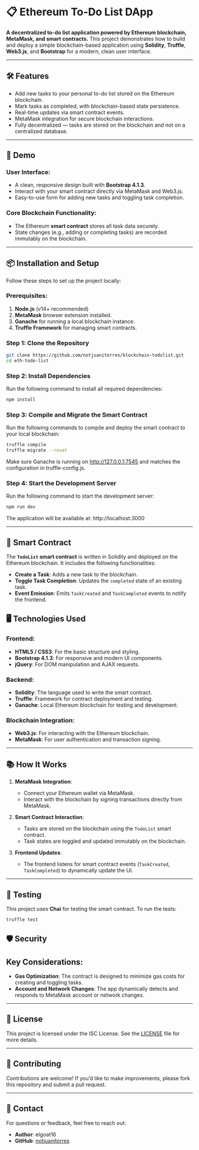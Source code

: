 # 📋 Ethereum To-Do List DApp

**A decentralized to-do list application powered by Ethereum blockchain, MetaMask, and smart contracts.** This project demonstrates how to build and deploy a simple blockchain-based application using **Solidity**, **Truffle**, **Web3.js**, and **Bootstrap** for a modern, clean user interface.

---

## 🛠️ Features

- Add new tasks to your personal to-do list stored on the Ethereum blockchain.
- Mark tasks as completed, with blockchain-based state persistence.
- Real-time updates via smart contract events.
- MetaMask integration for secure blockchain interactions.
- Fully decentralized — tasks are stored on the blockchain and not on a centralized database.

---

## 🌟 Demo

### User Interface:

- A clean, responsive design built with **Bootstrap 4.1.3**.
- Interact with your smart contract directly via MetaMask and Web3.js.
- Easy-to-use form for adding new tasks and toggling task completion.

### Core Blockchain Functionality:

- The Ethereum **smart contract** stores all task data securely.
- State changes (e.g., adding or completing tasks) are recorded immutably on the blockchain.

---

## 📦 Installation and Setup

Follow these steps to set up the project locally:

### Prerequisites:
1. **Node.js** (v14+ recommended)
2. **MetaMask** browser extension installed.
3. **Ganache** for running a local blockchain instance.
4. **Truffle Framework** for managing smart contracts.

### Step 1: Clone the Repository
```bash
git clone https://github.com/notjuanitorres/blockchain-todolist.git
cd eth-todo-list
```
### Step 2: Install Dependencies

Run the following command to install all required dependencies:

```bash
npm install
```

### Step 3: Compile and Migrate the Smart Contract

Run the following commands to compile and deploy the smart contract to your local blockchain:

```bash
truffle compile
truffle migrate --reset
```

Make sure Ganache is running on http://127.0.0.1:7545 and matches the configuration in truffle-config.js.

### Step 4: Start the Development Server

Run the following command to start the development server:

```bash
npm run dev
```

The application will be available at: http://localhost:3000

---

## 📄 Smart Contract

The **`TodoList` smart contract** is written in Solidity and deployed on the Ethereum blockchain. It includes the following functionalities:
- **Create a Task**: Adds a new task to the blockchain.
- **Toggle Task Completion**: Updates the `completed` state of an existing task.
- **Event Emission**: Emits `TaskCreated` and `TaskCompleted` events to notify the frontend.

## 🖥️ Technologies Used

### Frontend:
- **HTML5 / CSS3**: For the basic structure and styling.
- **Bootstrap 4.1.3**: For responsive and modern UI components.
- **jQuery**: For DOM manipulation and AJAX requests.

### Backend:
- **Solidity**: The language used to write the smart contract.
- **Truffle**: Framework for contract deployment and testing.
- **Ganache**: Local Ethereum blockchain for testing and development.

### Blockchain Integration:
- **Web3.js**: For interacting with the Ethereum blockchain.
- **MetaMask**: For user authentication and transaction signing.

---

## 📚 How It Works

1. **MetaMask Integration**:
   - Connect your Ethereum wallet via MetaMask.
   - Interact with the blockchain by signing transactions directly from MetaMask.

2. **Smart Contract Interaction**:
   - Tasks are stored on the blockchain using the `TodoList` smart contract.
   - Task states are toggled and updated immutably on the blockchain.

3. **Frontend Updates**:
   - The frontend listens for smart contract events (`TaskCreated`, `TaskCompleted`) to dynamically update the UI.

---

## 🧪 Testing

This project uses **Chai** for testing the smart contract. To run the tests:

```bash
truffle test
```

## 🛡️ Security

## Key Considerations:
- **Gas Optimization**: The contract is designed to minimize gas costs for creating and toggling tasks.
- **Account and Network Changes**: The app dynamically detects and responds to MetaMask account or network changes.

---

## 📜 License

This project is licensed under the ISC License. See the [LICENSE](./LICENSE) file for more details.

---

## 🤝 Contributing

Contributions are welcome! If you’d like to make improvements, please fork this repository and submit a pull request.

---

## 📧 Contact

For questions or feedback, feel free to reach out:

- **Author**: elgoat16  
- **GitHub**: [notjuanitorres](https://github.com/notjuanitorres)















